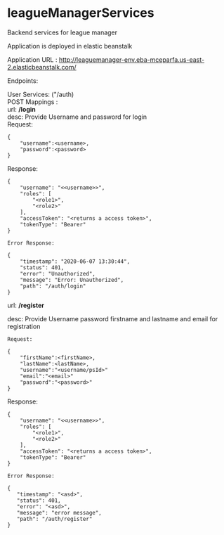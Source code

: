 # leagueManagerServices
Backend services for league manager

Application is deployed in elastic beanstalk

Application URL : http://leaguemanager-env.eba-mceparfa.us-east-2.elasticbeanstalk.com/

Endpoints:

User Services: ("/auth) <br>
POST Mappings : <br>
    url: <b>/login</b> <br>
    desc: Provide Username and password for login <br>
    Request:    
    
    {
        "username":<username>,
        "password":<password>
    }


Response:
    
    
    {
        "username": "<<username>>",
        "roles": [
            "<role1>",
            "<role2>"
        ],
        "accessToken": "<returns a access token>",
        "tokenType": "Bearer"
    }
    
    Error Response:
    
    {
        "timestamp": "2020-06-07 13:30:44",
        "status": 401,
        "error": "Unauthorized",
        "message": "Error: Unauthorized",
        "path": "/auth/login"
    }
    
url: <b>/register</b> <br>

desc: Provide Username password firstname and lastname and email for registration <br>

    Request:    
    
    {
        "firstName":<firstName>,
        "lastName":<lastName>,
        "username":"<username/psId>"
        "email":"<email>"
        "password":"<password>"
    }

Response:
    
    
    {
        "username": "<<username>>",
        "roles": [
            "<role1>",
            "<role2>"
        ],
        "accessToken": "<returns a access token>",
        "tokenType": "Bearer"
    }
    
    Error Response:
    
    {
       "timestamp": "<asd>",
       "status": 401,
       "error": "<asd>",
       "message": "error message",
       "path": "/auth/register"
    }
    
 